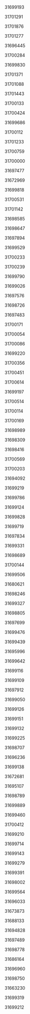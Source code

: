 31699193

31701291

31701876

31701277

31696445

31700284

31699830

31701371

31701088

31701443

31700133

31700424

31699686

31700112

31701233

31700759

31700000

31697477

31672969

31699818

31700531

31701142

31698585

31698647

31697894

31699529

31700233

31700239

31699790

31699026

31697576

31698726

31697483

31700171

31700054

31700086

31699220

31700356

31700451

31700614

31699197

31700514

31700114

31700169

31698989

31698309

31698416

31700569

31700203

31694092

31699219

31699786

31699124

31699828

31699719

31697834

31699331

31698689

31700144

31699506

31680621

31698246

31699327

31698805

31697699

31699476

31699439

31695996

31699642

31699116

31699109

31697912

31699050

31699126

31699151

31699132

31699225

31698707

31696236

31699138

31672681

31695107

31698789

31699889

31699460

31700412

31699210

31699714

31699143

31699279

31699391

31698002

31699564

31696033

31673873

31688133

31694828

31697489

31698778

31686164

31696960

31698750

31663230

31699319

31699212

